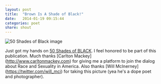 ```yaml
---
layout: post
title:  "Brown Is A Shade of Black!"
date:   2014-01-19 09:15:44
categories: poet
share: shout
---
```


<!-- ![50 Shades of Black image](/images/50_shades.jpg) -->
<img src="{% asset_path 50_shades.jpg %}" alt="50 Shades of Black image"/>

Just got my hands on [50 Shades of BLACK](http://www.50shadesofblack.com/ "50 Shades website"). I feel honored to be part of this publication. Much thanks [Carlton Mackey] (http://www.carltonmackey.com) for giving me a platform to join the dialog about Race and Sexuality in America. Also thanks [Will McInerney] (https://twitter.com/will_mci) for taking this picture (yea he's a dope poet and photographer).